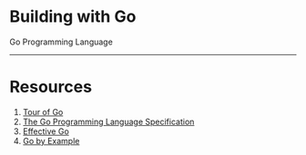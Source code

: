 # Building with Go
Go Programming Language

---

# Resources

1. [Tour of Go](https://go.dev/tour/welcome/2)
2. [The Go Programming Language Specification](https://go.dev/ref/spec)
3. [Effective Go](https://go.dev/doc/effective_go#introduction)
4. [Go by Example](https://gobyexample.com/)
